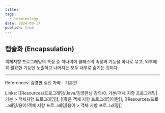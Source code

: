 ```yaml
---
title: 
tags:
  - terminology
date: 2024-09-17
publish: true
---
```

## 캡슐화 (Encapsulation)
객체지향 프로그래밍의 특징 중 하나이며 클래스의 속성과 기능을 하나로 묶고, 외부에 꼭 필요한 기능만 노출하고 나머지는 모두 내부로 숨기는 것이다.

---
References: 김영한 실전 자바 - 기본편

Links: [[Resources/프로그래밍/Java/김영한님 강의/0. 기본/객체 지향 프로그래밍|기본 > 객체지향 프로그래밍]], [[좋은 객체 지향 프로그래밍이란]], [[Resources/프로그래밍/용어/객체 지향 프로그래밍|용어 > 객체 지향 프로그래밍]]